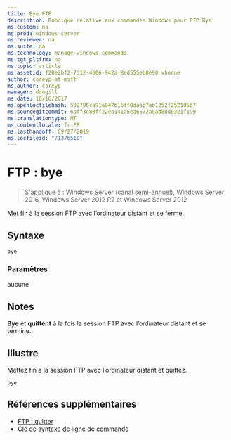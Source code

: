 ```yaml
---
title: Bye FTP
description: Rubrique relative aux commandes Windows pour FTP Bye
ms.custom: na
ms.prod: windows-server
ms.reviewer: na
ms.suite: na
ms.technology: manage-windows-commands
ms.tgt_pltfrm: na
ms.topic: article
ms.assetid: f20e2bf2-7d12-4606-942a-8ed555eb8e90 vhorne
author: coreyp-at-msft
ms.author: coreyp
manager: dongill
ms.date: 10/16/2017
ms.openlocfilehash: 592796ca91a847b16ff8daab7ab1252f252105b7
ms.sourcegitcommit: 6aff3d88ff22ea141a6ea6572a5ad8dd6321f199
ms.translationtype: MT
ms.contentlocale: fr-FR
ms.lasthandoff: 09/27/2019
ms.locfileid: "71376510"
---
```

# <a name="ftp-bye"></a>FTP : bye

>S'applique à : Windows Server (canal semi-annuel), Windows Server 2016, Windows Server 2012 R2 et Windows Server 2012

Met fin à la session FTP avec l’ordinateur distant et se ferme.   
## <a name="syntax"></a>Syntaxe  
```  
bye  
```  
### <a name="parameters"></a>Paramètres  
aucune  
## <a name="remarks"></a>Notes  
**Bye** et **quittent** à la fois la session FTP avec l’ordinateur distant et se termine.  
## <a name="BKMK_Examples"></a>Illustre  
Mettez fin à la session FTP avec l’ordinateur distant et quittez.  
```  
bye  
```  
## <a name="additional-references"></a>Références supplémentaires  
-   [FTP : quitter](ftp-quit.md)  
-   [Clé de syntaxe de ligne de commande](command-line-syntax-key.md)  
